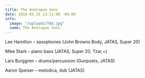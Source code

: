```yaml
---
title: The Analogue Sons
date: 2019-03-25 13:11:00 -04:00
info:
  image: "/uploads/TAS.jpg"
  name: The Analogue Sons
---
```


Lee Hamilton – saxophones (John Browns Body, JATAS, Super 20)

Mike Stark – piano bass (JATAS, Super 20, Tzar,\+)

Lars Burggren – drums/percussion (Gunpoets, JATAS)

Aaron Speiser – melodica, dub (JATAS)